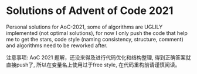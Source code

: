 # Solutions of Advent of Code 2021

Personal solutions for AoC-2021, some of algorithms are UGLILY implemented (not optimal solutions),
for now I only push the code that help me to get the stars, code style (naming consistency, 
structure, comment) and algorithms need to be reworked after.

注意事项: AoC 2021 题解，还没来得及进行代码优化和结构整理, 得到正确答案就直接push了,
所以在变量名上使用过于free style, 在代码重构前请谨慎阅读。


